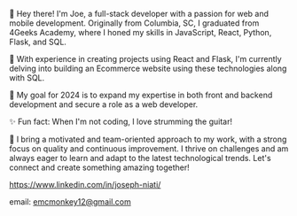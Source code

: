 👋 Hey there! I'm Joe, a full-stack developer with a passion for web and mobile development. Originally from Columbia, SC, I graduated from 4Geeks Academy, where I honed my skills in JavaScript, React, Python, Flask, and SQL.

🚀 With experience in creating projects using React and Flask, I'm currently delving into building an Ecommerce website using these technologies along with SQL.

🎯 My goal for 2024 is to expand my expertise in both front and backend development and secure a role as a web developer.

✨ Fun fact: When I'm not coding, I love strumming the guitar!

🌟 I bring a motivated and team-oriented approach to my work, with a strong focus on quality and continuous improvement. I thrive on challenges and am always eager to learn and adapt to the latest technological trends. Let's connect and create something amazing together!

https://www.linkedin.com/in/joseph-niati/

email: emcmonkey12@gmail.com
